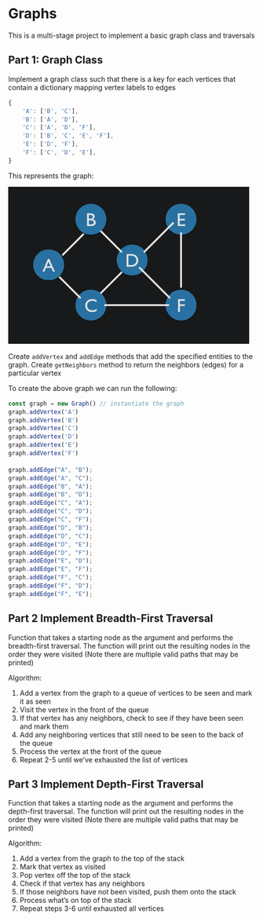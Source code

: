 # Graphs
This is a multi-stage project to implement a basic graph class and traversals 

## Part 1: Graph Class
Implement a graph class such that there is a key for each vertices that contain a dictionary mapping vertex labels to edges 
```javaScript
{
    'A': ['B', 'C'],
    'B': ['A', 'D'],
    'C': ['A', 'D', 'F'],
    'D': ['B', 'C', 'E', 'F'],
    'E': ['D', 'F'],
    'F': ['C', 'D', 'E'],
}
```
This represents the graph: 

![graph](graph.png)

Create `addVertex` and `addEdge` methods that add the specified entities to the graph. Create `getNeighbors` method to return the neighbors (edges) for a particular vertex

To create the above graph we can run the following:
```js
const graph = new Graph() // instantiate the graph
graph.addVertex('A')
graph.addVertex('B')
graph.addVertex('C')
graph.addVertex('D')
graph.addVertex('E')
graph.addVertex('F')

graph.addEdge("A", "B");
graph.addEdge("A", "C");
graph.addEdge("B", "A");
graph.addEdge("B", "D");
graph.addEdge("C", "A");
graph.addEdge("C", "D");
graph.addEdge("C", "F");
graph.addEdge("D", "B");
graph.addEdge("D", "C");
graph.addEdge("D", "E");
graph.addEdge("D", "F");
graph.addEdge("E", "D");
graph.addEdge("E", "F");
graph.addEdge("F", "C");
graph.addEdge("F", "D");
graph.addEdge("F", "E");
```

## Part 2 Implement Breadth-First Traversal 
Function that takes a starting node as the argument and performs the breadth-first traversal. The function will print out the resulting nodes in the order they were visited (Note there are multiple valid paths that may be printed)

Algorithm: 
1. Add a vertex from the graph to a queue of vertices to be seen and mark it as seen
2. Visit the vertex in the front of the queue
3. If that vertex has any neighbors, check to see if they have been seen and mark them
4. Add any neighboring vertices that still need to be seen to the back of the queue
5. Process the vertex at the front of the queue
6. Repeat 2-5 until we’ve exhausted the list of vertices 


## Part 3 Implement Depth-First Traversal
Function that takes a starting node as the argument and performs the depth-first traversal. The function will print out the resulting nodes in the order they were visited (Note there are multiple valid paths that may be printed)

Algorithm:
1. Add a vertex from the graph to the top of the stack
2. Mark that vertex as visited
3. Pop vertex off the top of the stack
4. Check if that vertex has any neighbors
5. If those neighbors have not been visited, push them onto the stack
6. Process what’s on top of the stack
7. Repeat steps 3-6 until exhausted all vertices